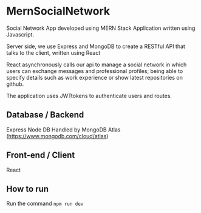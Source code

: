 # MernSocialNetwork
Social Network App developed using MERN Stack
Application written using Javascript.

Server side, we use Express and MongoDB to create a RESTful API that talks to the client, written using React

React asynchronously calls our api to manage a social network in which users can exchange messages and professional profiles; being able to specify details such as work experience or show latest repositories on github.

The application uses JWTtokens to authenticate users and routes.

## Database / Backend
Express
Node
DB Handled by MongoDB Atlas (https://www.mongodb.com/cloud/atlas)

## Front-end / Client
React

## How to run

Run the command `npm run dev`
